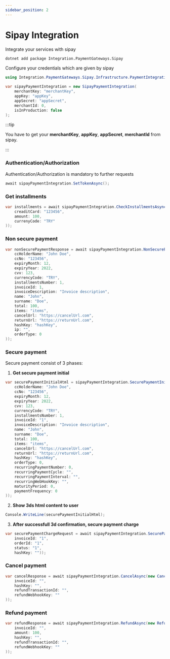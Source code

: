 ```yaml
---
sidebar_position: 2
---
```


# Sipay Integration

Integrate your services with sipay

```bash
dotnet add package Integration.PaymentGateways.Sipay
```

Configure your credentials which are given by sipay

```csharp
using Integration.PaymentGateways.Sipay.Infrastructure.PaymentIntegration.Models.Request;

var sipayPaymentIntegration = new SipayPaymentIntegration(
    merchantKey: "merchantKey",
    appKey: "appKey",
    appSecret: "appSecret",
    merchantId: 0,
    isInProduction: false
);
```

:::tip

You have to get your **merchantKey**, **appKey**, **appSecret**, **merchantId** from sipay.

:::

### Authentication/Authorization
Authentication/Authorization is mandatory to further requests
```csharp
await sipayPaymentIntegration.SetTokenAsync();
```

### Get installments

```csharp
var installments = await sipayPaymentIntegration.CheckInstallmentsAsync(new CheckInstallmentRequestModel(
    creaditCard: "123456",
    amount: 100,
    currenyCode: "TRY"
));
```

### Non secure payment

```csharp
var nonSecurePaymentResponse = await sipayPaymentIntegration.NonSecurePaymentAsync(new NonSecurePaymentRequestModel(
    ccHolderName: "John Doe",
    ccNo: "123456",
    expiryMonth: 12,
    expiryYear: 2022,
    cvv: 123,
    currencyCode: "TRY",
    installmentsNumber: 1,
    invoiceId: 1,
    invoiceDescription: "Invoice description",
    name: "John",
    surname: "Doe",
    total: 100,
    items: "items",
    cancelUrl: "https://cancelUrl.com",
    returnUrl: "https://returnUrl.com",
    hashKey: "hashKey",
    ip: "",
    orderType: 0
));
```

### Secure payment
Secure payment consist of 3 phases:

  1. **Get secure payment initial**
```csharp
var securePaymentInitialHtml = sipayPaymentIntegration.SecurePaymentInitial(new SecurePaymentInitialRequestModel(
    ccHolderName: "John Doe",
    ccNo: "123456",
    expiryMonth: 12,
    expiryYear: 2022,
    cvv: 123,
    currencyCode: "TRY",
    installmentsNumber: 1,
    invoiceId: "1",
    invoiceDescription: "Invoice description",
    name: "John",
    surname: "Doe",
    total: 100,
    items: "items",
    cancelUrl: "https://cancelUrl.com",
    returnUrl: "https://returnUrl.com",
    hashKey: "hashKey",
    orderType: 0,
    recurringPaymentNumber: 0,
    recurringPaymentCycle: "",
    recurringPaymentInterval: "",
    recurringWebHookKey: "",
    maturityPeriod: 0,
    paymentFrequency: 0
));
```

  2. **Show 3ds html content to user**
```csharp
Console.WriteLine(securePaymentInitialHtml);
```

  3. **After successfull 3d confirmation, secure payment charge**
```csharp
var securePaymentChargeRequest = await sipayPaymentIntegration.SecurePaymentChargeAsync(new SecurePaymentChargeRequestModel(
    invoiceId: "1",
    orderId: "1",
    status: "1",
    hashKey: ""));
```

### Cancel payment
```csharp
var cancelResponse = await sipayPaymentIntegration.CancelAsync(new CancellationRequestModel(
    invoiceId: "",
    hashKey: "",
    refundTransactionId: "",
    refundWebhookKey: ""
));
```

### Refund payment
```csharp
var refundResponse = await sipayPaymentIntegration.RefundAsync(new RefundRequestModel(
    invoiceId: "",
    amount: 100,
    hashKey: "",
    refundTransactionId: "",
    refundWebhookKey: ""
));
```